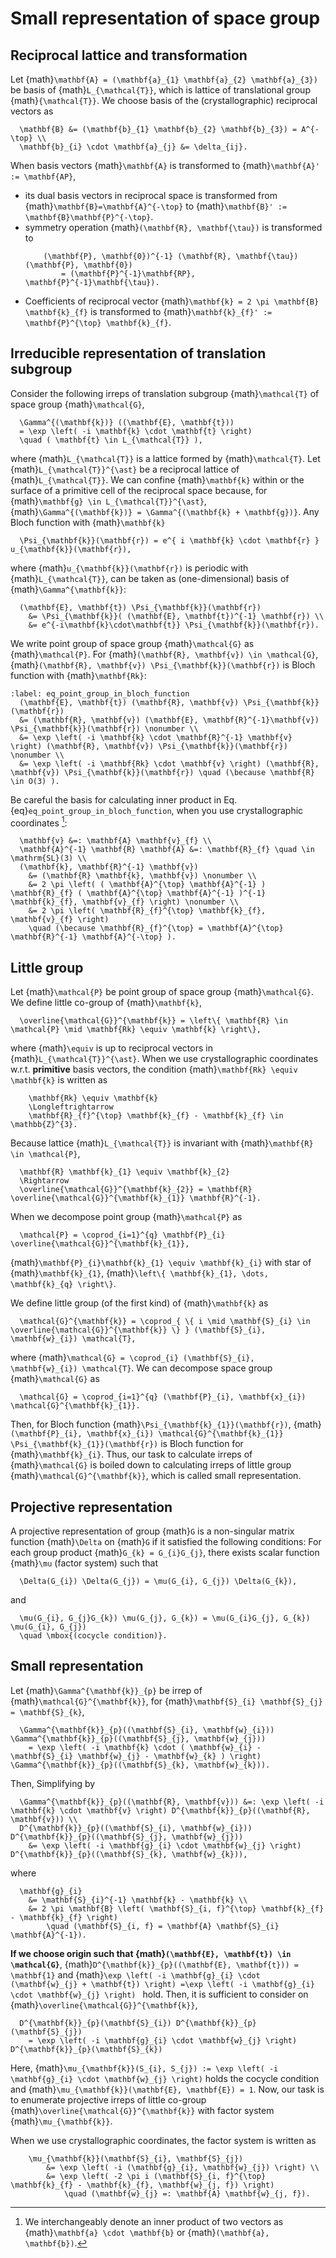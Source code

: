 # Small representation of space group

## Reciprocal lattice and transformation

Let {math}`\mathbf{A} = (\mathbf{a}_{1} \mathbf{a}_{2} \mathbf{a}_{3})` be basis of {math}`L_{\mathcal{T}}`, which is lattice of translational group {math}`{\mathcal{T}}`.
We choose basis of the (crystallographic) reciprocal vectors as
```{math}
  \mathbf{B} &= (\mathbf{b}_{1} \mathbf{b}_{2} \mathbf{b}_{3}) = A^{-\top} \\
  \mathbf{b}_{i} \cdot \mathbf{a}_{j} &= \delta_{ij}.
```

When basis vectors {math}`\mathbf{A}` is transformed to {math}`\mathbf{A}' := \mathbf{AP}`,
- its dual basis vectors in reciprocal space is transformed from {math}`\mathbf{B}=\mathbf{A}^{-\top}` to {math}`\mathbf{B}' := \mathbf{B}\mathbf{P}^{-\top}`.
- symmetry operation {math}`(\mathbf{R}, \mathbf{\tau})` is transformed to
    ```{math}
        (\mathbf{P}, \mathbf{0})^{-1} (\mathbf{R}, \mathbf{\tau}) (\mathbf{P}, \mathbf{0})
            = (\mathbf{P}^{-1}\mathbf{RP}, \mathbf{P}^{-1}\mathbf{\tau}).
    ```
- Coefficients of reciprocal vector {math}`\mathbf{k} = 2 \pi \mathbf{B} \mathbf{k}_{f}` is transformed to {math}`\mathbf{k}_{f}' := \mathbf{P}^{\top} \mathbf{k}_{f}`.

## Irreducible representation of translation subgroup

Consider the following irreps of translation subgroup {math}`\mathcal{T}` of space group {math}`\mathcal{G}`,
```{math}
  \Gamma^{(\mathbf{k})} ((\mathbf{E}, \mathbf{t}))
  = \exp \left( -i \mathbf{k} \cdot \mathbf{t} \right)
  \quad ( \mathbf{t} \in L_{\mathcal{T}} ),
```
where {math}`L_{\mathcal{T}}` is a lattice formed by {math}`\mathcal{T}`.
Let {math}`L_{\mathcal{T}}^{\ast}` be a reciprocal lattice of {math}`L_{\mathcal{T}}`.
We can confine {math}`\mathbf{k}` within or the surface of a primitive cell of the reciprocal space because, for {math}`\mathbf{g} \in L_{\mathcal{T}}^{\ast}`, {math}`\Gamma^{(\mathbf{k})} = \Gamma^{(\mathbf{k} + \mathbf{g})}`.
Any Bloch function with {math}`\mathbf{k}`
```{math}
  \Psi_{\mathbf{k}}(\mathbf{r}) = e^{ i \mathbf{k} \cdot \mathbf{r} } u_{\mathbf{k}}(\mathbf{r}),
```
where {math}`u_{\mathbf{k}}(\mathbf{r})` is periodic with {math}`L_{\mathcal{T}}`, can be taken as (one-dimensional) basis of {math}`\Gamma^{\mathbf{k}}`:
```{math}
  (\mathbf{E}, \mathbf{t}) \Psi_{\mathbf{k}}(\mathbf{r})
    &= \Psi_{\mathbf{k}}( (\mathbf{E}, \mathbf{t})^{-1} \mathbf{r}) \\
    &= e^{-i\mathbf{k}\cdot\mathbf{t}} \Psi_{\mathbf{k}}(\mathbf{r}).
```

We write point group of space group {math}`\mathcal{G}` as {math}`\mathcal{P}`.
For {math}`(\mathbf{R}, \mathbf{v}) \in \mathcal{G}`, {math}`(\mathbf{R}, \mathbf{v}) \Psi_{\mathbf{k}}(\mathbf{r})` is Bloch function with {math}`\mathbf{Rk}`:
```{math}
:label: eq_point_group_in_bloch_function
  (\mathbf{E}, \mathbf{t}) (\mathbf{R}, \mathbf{v}) \Psi_{\mathbf{k}}(\mathbf{r})
  &= (\mathbf{R}, \mathbf{v}) (\mathbf{E}, \mathbf{R}^{-1}\mathbf{v}) \Psi_{\mathbf{k}}(\mathbf{r}) \nonumber \\
  &= \exp \left( -i \mathbf{k} \cdot \mathbf{R}^{-1} \mathbf{v} \right) (\mathbf{R}, \mathbf{v}) \Psi_{\mathbf{k}}(\mathbf{r}) \nonumber \\
  &= \exp \left( -i \mathbf{Rk} \cdot \mathbf{v} \right) (\mathbf{R}, \mathbf{v}) \Psi_{\mathbf{k}}(\mathbf{r}) \quad (\because \mathbf{R} \in O(3) ).
```
Be careful the basis for calculating inner product in Eq. {eq}`eq_point_group_in_bloch_function`, when you use crystallographic coordinates [^footnote1]:
```{math}
  \mathbf{v} &=: \mathbf{A} \mathbf{v}_{f} \\
  \mathbf{A}^{-1} \mathbf{R} \mathbf{A} &=: \mathbf{R}_{f} \quad \in \mathrm{SL}(3) \\
  (\mathbf{k}, \mathbf{R}^{-1} \mathbf{v})
    &= (\mathbf{R} \mathbf{k}, \mathbf{v}) \nonumber \\
    &= 2 \pi \left( ( \mathbf{A}^{\top} \mathbf{A}^{-1} ) \mathbf{R}_{f} ( \mathbf{A}^{\top} \mathbf{A}^{-1} )^{-1} \mathbf{k}_{f}, \mathbf{v}_{f} \right) \nonumber \\
    &= 2 \pi \left( \mathbf{R}_{f}^{\top} \mathbf{k}_{f}, \mathbf{v}_{f} \right)
    \quad (\because \mathbf{R}_{f}^{\top} = \mathbf{A}^{\top} \mathbf{R}^{-1} \mathbf{A}^{-\top} ).
```

[^footnote1]: We interchangeably denote an inner product of two vectors as {math}`\mathbf{a} \cdot \mathbf{b}` or {math}`(\mathbf{a}, \mathbf{b})`.

## Little group

Let {math}`\mathcal{P}` be point group of space group {math}`\mathcal{G}`.
We define little co-group of {math}`\mathbf{k}`,
```{math}
  \overline{\mathcal{G}}^{\mathbf{k}} = \left\{ \mathbf{R} \in \mathcal{P} \mid \mathbf{Rk} \equiv \mathbf{k} \right\},
```
where {math}`\equiv` is up to reciprocal vectors in {math}`L_{\mathcal{T}}^{\ast}`.
When we use crystallographic coordinates w.r.t. **primitive** basis vectors, the condition {math}`\mathbf{Rk} \equiv \mathbf{k}` is written as
```{math}
    \mathbf{Rk} \equiv \mathbf{k}
    \Longleftrightarrow
    \mathbf{R}_{f}^{\top} \mathbf{k}_{f} - \mathbf{k}_{f} \in \mathbb{Z}^{3}.
```

Because lattice {math}`L_{\mathcal{T}}` is invariant with {math}`\mathbf{R} \in \mathcal{P}`,
```{math}
  \mathbf{R} \mathbf{k}_{1} \equiv \mathbf{k}_{2}
  \Rightarrow
  \overline{\mathcal{G}}^{\mathbf{k}_{2}} = \mathbf{R} \overline{\mathcal{G}}^{\mathbf{k}_{1}} \mathbf{R}^{-1}.
```
When we decompose point group {math}`\mathcal{P}` as
```{math}
  \mathcal{P} = \coprod_{i=1}^{q} \mathbf{P}_{i} \overline{\mathcal{G}}^{\mathbf{k}_{1}},
```
{math}`\mathbf{P}_{i}\mathbf{k}_{1} \equiv \mathbf{k}_{i}` with star of {math}`\mathbf{k}_{1}`, {math}`\left\{ \mathbf{k}_{1}, \dots, \mathbf{k}_{q} \right\}`.

We define little group (of the first kind) of {math}`\mathbf{k}` as
```{math}
  \mathcal{G}^{\mathbf{k}} = \coprod_{ \{ i \mid \mathbf{S}_{i} \in \overline{\mathcal{G}}^{\mathbf{k}} \} } (\mathbf{S}_{i}, \mathbf{w}_{i}) \mathcal{T},
```
where {math}`\mathcal{G} = \coprod_{i} (\mathbf{S}_{i}, \mathbf{w}_{i}) \mathcal{T}`.
We can decompose space group {math}`\mathcal{G}` as
```{math}
  \mathcal{G} = \coprod_{i=1}^{q} (\mathbf{P}_{i}, \mathbf{x}_{i}) \mathcal{G}^{\mathbf{k}_{1}}.
```
Then, for Bloch function {math}`\Psi_{\mathbf{k}_{1}}(\mathbf{r})`, {math}`(\mathbf{P}_{i}, \mathbf{x}_{i}) \mathcal{G}^{\mathbf{k}_{1}} \Psi_{\mathbf{k}_{1}}(\mathbf{r})` is Bloch function for {math}`\mathbf{k}_{i}`.
Thus, our task to calculate irreps of {math}`\mathcal{G}` is boiled down to calculating irreps of little group {math}`\mathcal{G}^{\mathbf{k}}`, which is called small representation.

## Projective representation

A projective representation of group {math}`G` is a non-singular matrix function {math}`\Delta` on {math}`G` if it satisfied the following conditions:
For each group product {math}`G_{k} = G_{i}G_{j}`, there exists scalar function {math}`\mu` (factor system) such that
```{math}
  \Delta(G_{i}) \Delta(G_{j}) = \mu(G_{i}, G_{j}) \Delta(G_{k}),
```
and
```{math}
  \mu(G_{i}, G_{j}G_{k}) \mu(G_{j}, G_{k}) = \mu(G_{i}G_{j}, G_{k}) \mu(G_{i}, G_{j})
  \quad \mbox{(cocycle condition)}.
```

## Small representation

Let {math}`\Gamma^{\mathbf{k}}_{p}` be irrep of {math}`\mathcal{G}^{\mathbf{k}}`, for {math}`\mathbf{S}_{i} \mathbf{S}_{j} = \mathbf{S}_{k}`,
```{math}
  \Gamma^{\mathbf{k}}_{p}((\mathbf{S}_{i}, \mathbf{w}_{i})) \Gamma^{\mathbf{k}}_{p}((\mathbf{S}_{j}, \mathbf{w}_{j}))
    = \exp \left( -i \mathbf{k} \cdot ( \mathbf{w}_{i} - \mathbf{S}_{i} \mathbf{w}_{j} - \mathbf{w}_{k} ) \right) \Gamma^{\mathbf{k}}_{p}((\mathbf{S}_{k}, \mathbf{w}_{k})).
```
Then, Simplifying by
```{math}
  \Gamma^{\mathbf{k}}_{p}((\mathbf{R}, \mathbf{v})) &=: \exp \left( -i \mathbf{k} \cdot \mathbf{v} \right) D^{\mathbf{k}}_{p}((\mathbf{R}, \mathbf{v})) \\
  D^{\mathbf{k}}_{p}((\mathbf{S}_{i}, \mathbf{w}_{i})) D^{\mathbf{k}}_{p}((\mathbf{S}_{j}, \mathbf{w}_{j}))
    &= \exp \left( -i \mathbf{g}_{i} \cdot \mathbf{w}_{j} \right) D^{\mathbf{k}}_{p}((\mathbf{S}_{k}, \mathbf{w}_{k})),
```
where
```{math}
  \mathbf{g}_{i}
    &= \mathbf{S}_{i}^{-1} \mathbf{k} - \mathbf{k} \\
    &= 2 \pi \mathbf{B} \left( \mathbf{S}_{i, f}^{\top} \mathbf{k}_{f} - \mathbf{k}_{f} \right)
        \quad (\mathbf{S}_{i, f} = \mathbf{A} \mathbf{S}_{i} \mathbf{A}^{-1}).
```

**If we choose origin such that {math}`(\mathbf{E}, \mathbf{t}) \in \mathcal{G}`**, {math}`D^{\mathbf{k}}_{p}((\mathbf{E}, \mathbf{t})) = \mathbf{1}` and {math}`\exp \left( -i \mathbf{g}_{i} \cdot (\mathbf{w}_{j} + \mathbf{t}) \right) =\exp \left( -i \mathbf{g}_{i} \cdot \mathbf{w}_{j} \right) ` hold.
Then, it is sufficient to consider on {math}`\overline{\mathcal{G}}^{\mathbf{k}}`,
```{math}
  D^{\mathbf{k}}_{p}(\mathbf{S}_{i}) D^{\mathbf{k}}_{p}(\mathbf{S}_{j})
    = \exp \left( -i \mathbf{g}_{i} \cdot \mathbf{w}_{j} \right) D^{\mathbf{k}}_{p}(\mathbf{S}_{k})
```
Here, {math}`\mu_{\mathbf{k}}(S_{i}, S_{j}) := \exp \left( -i \mathbf{g}_{i} \cdot \mathbf{w}_{j} \right)` holds the cocycle condition and {math}`\mu_{\mathbf{k}}(\mathbf{E}, \mathbf{E}) = 1`.
Now, our task is to enumerate projective irreps of little co-group {math}`\overline{\mathcal{G}}^{\mathbf{k}}` with factor system {math}`\mu_{\mathbf{k}}`.

When we use crystallographic coordinates, the factor system is written as
```{math}
    \mu_{\mathbf{k}}(\mathbf{S}_{i}, \mathbf{S}_{j})
        &= \exp \left( -i (\mathbf{g}_{i}, \mathbf{w}_{j}) \right) \\
        &= \exp \left( -2 \pi i (\mathbf{S}_{i, f}^{\top} \mathbf{k}_{f} - \mathbf{k}_{f}, \mathbf{w}_{j, f}) \right)
            \quad (\mathbf{w}_{j} =: \mathbf{A} \mathbf{w}_{j, f}).
```
